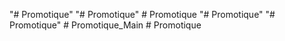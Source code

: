 "# Promotique" 
"# Promotique" 
#   P r o m o t i q u e  
 "# Promotique" 
"# Promotique" 
#   P r o m o t i q u e _ M a i n  
 #   P r o m o t i q u e  
 